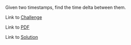 Given two timestamps, find the time delta between them.

Link to [Challenge](https://www.hackerrank.com/challenges/python-time-delta/problem)

Link to [PDF](./time-delta.pdf)

Link to [Solution](./time_delta.py)
